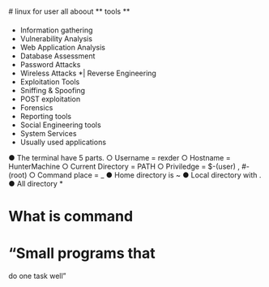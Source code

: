 # linux for user
all aboout ** tools **
* Information gathering
* Vulnerability Analysis
* Web Application Analysis
* Database Assessment
* Password Attacks
*  Wireless Attacks
*| Reverse Engineering
* Exploitation Tools
* Sniffing & Spoofing
* POST exploitation
* Forensics
* Reporting tools
* Social Engineering tools
* System Services
* Usually used applications


● The terminal have 5 parts.
○ Username = rexder
○ Hostname = HunterMachine
○ Current Directory = PATH
○ Priviledge = $-(user) , #-(root)
○ Command place = _
● Home directory is ~
● Local directory with .
● All directory *
# What is command
# “Small programs that
do one task well”

